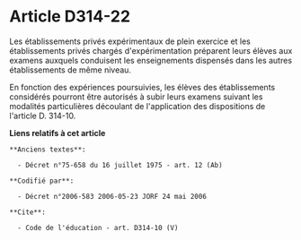 # Article D314-22

Les établissements privés expérimentaux de plein exercice et les établissements privés chargés d'expérimentation préparent
leurs élèves aux examens auxquels conduisent les enseignements dispensés dans les autres établissements de même niveau. 

En fonction des expériences poursuivies, les élèves des établissements considérés pourront être autorisés à subir leurs
examens suivant les modalités particulières découlant de l'application des dispositions de l'article D. 314-10.

**Liens relatifs à cet article**

	**Anciens textes**:

	  - Décret n°75-658 du 16 juillet 1975 - art. 12 (Ab)

	**Codifié par**:

	  - Décret n°2006-583 2006-05-23 JORF 24 mai 2006

	**Cite**:

	  - Code de l'éducation - art. D314-10 (V)
